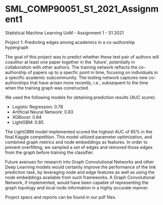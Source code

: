 # SML_COMP90051_S1_2021_Assignment1
Statistical Machine Learning UoM - Assignment 1 - S1 2021

Project 1: Predicting edges among academics in a co-authorship hypergraph

The goal of this project was to predict whether these test pair of authors will coauthor at least one paper together in the `future', potentially in collaboration with other authors. The training network reflects the co-authorship of papers up to a specfic point in time, focusing on individuals in a specific academic subcommunity. The testing network captures new co-authorships that have arisen more recently, i.e., subsequent to the time when the training graph was constructed.

We used the following models for obtaining prediction results (AUC score):

- Logistic Regression: 0.78
- Artificial Neural Network: 0.83
- XGBoost: 0.84
- LightGBM: 0.85

The LightGBM model implemented scored the highest AUC of 85% in the final Kaggle competition. This model utilized parameter optimization, and combined graph metrics
and node embeddings as features. In order to prevent overfitting, we sampled a set of edges and removed those edges from the graph before training the classifier.

Future avenues for research into Graph Convolutional Networks and other Deep Learning models would certainly improve the performance of the link prediction task, by leveraging node and edge features as well as using the node embeddings available from such frameworks. A Graph Convolutional Network, if implemented, would have been capable of representing the graph topology and local node information in a highly accurate manner.

Project specs and reports can be found in our pdf files.
